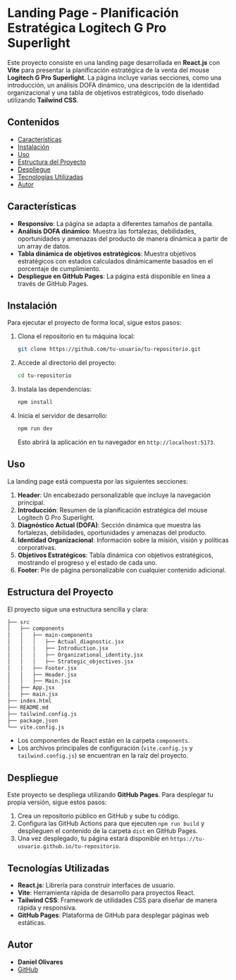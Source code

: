 
# Landing Page - Planificación Estratégica Logitech G Pro Superlight

Este proyecto consiste en una landing page desarrollada en **React.js** con **Vite** para presentar la planificación estratégica de la venta del mouse **Logitech G Pro Superlight**. La página incluye varias secciones, como una introducción, un análisis DOFA dinámico, una descripción de la identidad organizacional y una tabla de objetivos estratégicos, todo diseñado utilizando **Tailwind CSS**.

## Contenidos

- [Características](#características)
- [Instalación](#instalación)
- [Uso](#uso)
- [Estructura del Proyecto](#estructura-del-proyecto)
- [Despliegue](#despliegue)
- [Tecnologías Utilizadas](#tecnologías-utilizadas)
- [Autor](#autor)

## Características

- **Responsivo**: La página se adapta a diferentes tamaños de pantalla.
- **Análisis DOFA dinámico**: Muestra las fortalezas, debilidades, oportunidades y amenazas del producto de manera dinámica a partir de un array de datos.
- **Tabla dinámica de objetivos estratégicos**: Muestra objetivos estratégicos con estados calculados dinámicamente basados en el porcentaje de cumplimiento.
- **Despliegue en GitHub Pages**: La página está disponible en línea a través de GitHub Pages.

## Instalación

Para ejecutar el proyecto de forma local, sigue estos pasos:

1. Clona el repositorio en tu máquina local:

   ```bash
   git clone https://github.com/tu-usuario/tu-repositorio.git
   ```

2. Accede al directorio del proyecto:

   ```bash
   cd tu-repositorio
   ```

3. Instala las dependencias:

   ```bash
   npm install
   ```

4. Inicia el servidor de desarrollo:

   ```bash
   npm run dev
   ```

   Esto abrirá la aplicación en tu navegador en `http://localhost:5173`.

## Uso

La landing page está compuesta por las siguientes secciones:

1. **Header**: Un encabezado personalizable que incluye la navegación principal.
2. **Introducción**: Resumen de la planificación estratégica del mouse Logitech G Pro Superlight.
3. **Diagnóstico Actual (DOFA)**: Sección dinámica que muestra las fortalezas, debilidades, oportunidades y amenazas del producto.
4. **Identidad Organizacional**: Información sobre la misión, visión y políticas corporativas.
5. **Objetivos Estratégicos**: Tabla dinámica con objetivos estratégicos, mostrando el progreso y el estado de cada uno.
6. **Footer**: Pie de página personalizable con cualquier contenido adicional.

## Estructura del Proyecto

El proyecto sigue una estructura sencilla y clara:

```bash
├── src
│   ├── components
│   │   ├── main-components
│   │   │   ├── Actual_diagnostic.jsx
│   │   │   ├── Introduction.jsx
│   │   │   ├── Organizational_identity.jsx
│   │   │   ├── Strategic_objectives.jsx
│   │   ├── Footer.jsx
│   │   ├── Header.jsx
│   │   ├── Main.jsx
│   ├── App.jsx
│   ├── main.jsx
├── index.html
├── README.md
├── tailwind.config.js
├── package.json
└── vite.config.js
```

- Los componentes de React están en la carpeta `components`.
- Los archivos principales de configuración (`vite.config.js` y `tailwind.config.js`) se encuentran en la raíz del proyecto.

## Despliegue

Este proyecto se despliega utilizando **GitHub Pages**. Para desplegar tu propia versión, sigue estos pasos:

1. Crea un repositorio público en GitHub y sube tu código.
2. Configura las GitHub Actions para que ejecuten `npm run build` y desplieguen el contenido de la carpeta `dist` en GitHub Pages.
3. Una vez desplegado, tu página estará disponible en `https://tu-usuario.github.io/tu-repositorio`.

## Tecnologías Utilizadas

- **React.js**: Librería para construir interfaces de usuario.
- **Vite**: Herramienta rápida de desarrollo para proyectos React.
- **Tailwind CSS**: Framework de utilidades CSS para diseñar de manera rápida y responsiva.
- **GitHub Pages**: Plataforma de GitHub para desplegar páginas web estáticas.

## Autor

- **Daniel Olivares**
- [GitHub](https://github.com/daolivaress)
